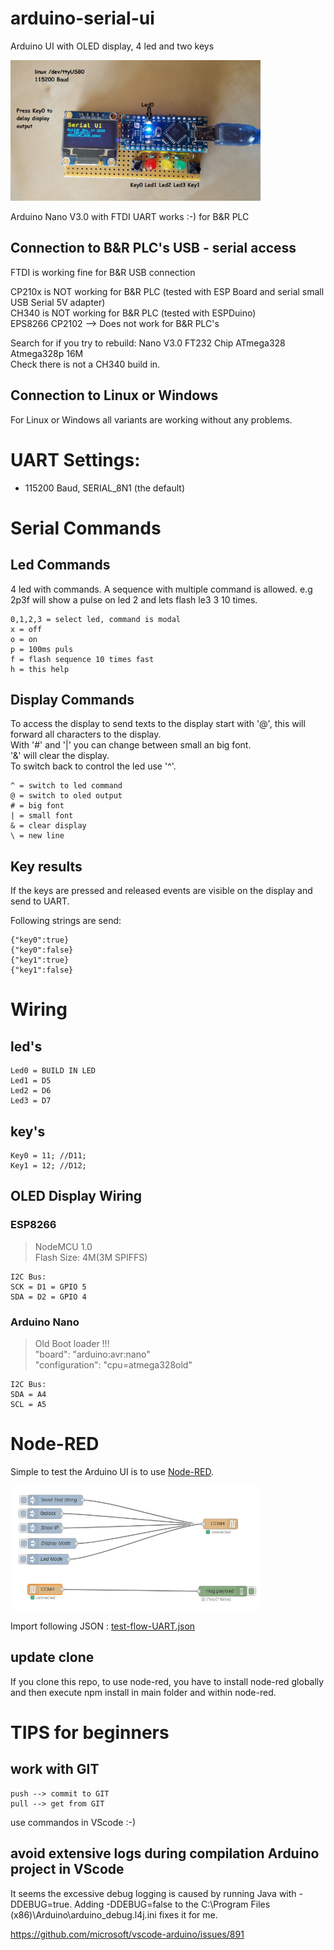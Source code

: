 # arduino-serial-ui
Arduino UI with OLED display, 4 led and two keys

<img src="images/arduino-serial-ui.jpg" alt="arduino-ui-test-board" width="400"/>

Arduino Nano V3.0 with FTDI UART works :-) for B&R PLC

## Connection to B&R PLC's USB - serial access
FTDI is working fine for B&R USB connection

CP210x is NOT working for B&R PLC (tested with ESP Board and serial small USB Serial 5V adapter)  
CH340 is NOT working for B&R PLC (tested with ESPDuino)  
EPS8266 CP2102  --> Does not work for B&R PLC's  

Search for if you try to rebuild: Nano V3.0 FT232 Chip ATmega328 Atmega328p 16M  
Check there is not a CH340 build in.

## Connection to Linux or Windows
For Linux or Windows all variants are working without any problems.

# UART Settings: 
* 115200 Baud, SERIAL_8N1 (the default)

# Serial Commands
## Led Commands
4 led with commands. A sequence with multiple command is allowed. e.g 2p3f will show a pulse on led 2 and lets flash le3 3 10 times. 

    0,1,2,3 = select led, command is modal
    x = off
    o = on
    p = 100ms puls
    f = flash sequence 10 times fast
    h = this help

## Display Commands
To access the display to send texts to the display start with '@', this will forward all characters to the display.  
With '#' and '|' you can change between small an big font.  
'&' will clear the display.  
To switch back to control the led use '^'.   

    ^ = switch to led command
    @ = switch to oled output
    # = big font
    | = small font
    & = clear display
    \ = new line
    

## Key results
If the keys are pressed and released events are visible on the display and send to UART.

Following strings are send:  

    {"key0":true}  
    {"key0":false}  
    {"key1":true}  
    {"key1":false}   
  
# Wiring
## led's
    Led0 = BUILD IN LED
    Led1 = D5
    Led2 = D6
    Led3 = D7

## key's
    Key0 = 11; //D11;
    Key1 = 12; //D12;

## OLED Display Wiring
### ESP8266
> NodeMCU 1.0  
> Flash Size: 4M(3M SPIFFS)  

    I2C Bus:
    SCK = D1 = GPIO 5
    SDA = D2 = GPIO 4

### Arduino Nano
> Old Boot loader !!!  
> "board": "arduino:avr:nano"  
> "configuration": "cpu=atmega328old"  

    I2C Bus:
    SDA = A4
    SCL = A5



# Node-RED
Simple to test the Arduino UI is to use [Node-RED](https://nodered.org/docs/getting-started/).  

<img src="images/arduino-ui-node-red-sample.png" alt="node-red-sample" width="400"/>

Import following JSON : [test-flow-UART.json](/node-red/test-flow-UART.json)

## update clone
If you clone this repo, to use node-red, you have to install node-red globally and then execute npm install in main folder and within node-red.

# TIPS for beginners
## work with GIT
    push --> commit to GIT   
    pull --> get from GIT

use commandos in VScode :-)


## avoid extensive logs during compilation Arduino project in VScode

It seems the excessive debug logging is caused by running Java with -DDEBUG=true. Adding -DDEBUG=false to the C:\Program Files (x86)\Arduino\arduino_debug.l4j.ini fixes it for me.

https://github.com/microsoft/vscode-arduino/issues/891
